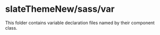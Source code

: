 # slateThemeNew/sass/var

This folder contains variable declaration files named by their component class.
